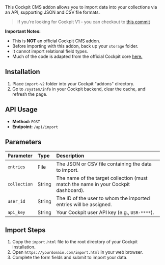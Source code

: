 This Cockpit CMS addon allows you to import data into your collections via an API, supporting JSON and CSV file formats.

> If you're looking for Cockpit V1 - you can checkout to [this commit](https://github.com/ronaldaug/import-collection/tree/ba7fcc72f99bd0adb2dfa0a6b06b538da75c7e0c)

**Important Notes:**

* This is **NOT** an official Cockpit CMS addon.
* Before importing with this addon, back up your `storage` folder.
* It cannot import relational field types.
* Much of the code is adapted from the official Cockpit core [here.](https://github.com/agentejo/cockpit/blob/b0a2350b099d686b81e9c1b48fffef8845b85939/modules/Collections/Controller/Import.php#L28)

## Installation

1.  Place `import-v2` folder into your Cockpit "addons" directory.
2.  Go to `/system/info` in your Cockpit backend, clear the cache, and refresh the page.

## API Usage

* **Method:** `POST`
* **Endpoint:** `/api/import`

## Parameters

| Parameter   | Type   | Description                                                                        |
| :---------- | :----- | :--------------------------------------------------------------------------------- |
| `entries`   | File   | The JSON or CSV file containing the data to import.                                |
| `collection`| String | The name of the target collection (must match the name in your Cockpit dashboard). |
| `user_id`   | String | The ID of the user to whom the imported entries will be assigned.                  |
| `api_key`   | String | Your Cockpit user API key (e.g., `USR-****`).                                      |

## Import Steps

1.  Copy the `import.html` file to the root directory of your Cockpit installation.
2.  Open `https://yourdomain.com/import.html` in your web browser.
3.  Complete the form fields and submit to import your data.